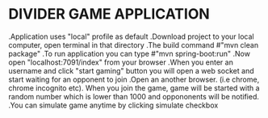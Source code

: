 # DIVIDER GAME APPLICATION

.Application uses "local" profile as default
.Download project to your local computer, open terminal in that directory
.The build command #"mvn clean package"
.To run application you can type #"mvn spring-boot:run"
.Now open "localhost:7091/index" from your browser
.When you enter an username and click "start gaming" button you will open a web socket and start waiting for an opponent to join
.Open an another browser. (i.e chrome, chrome incognito etc). When you join the game, game will be started
with a random number which is lower than 1000 and oppononents will be  notified.
.You can simulate game anytime by clicking simulate checkbox


